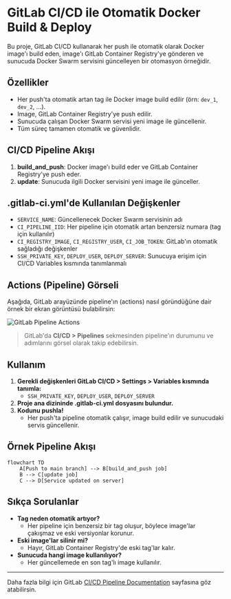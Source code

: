 # GitLab CI/CD ile Otomatik Docker Build & Deploy

Bu proje, GitLab CI/CD kullanarak her push ile otomatik olarak Docker image'ı build eden, image'ı GitLab Container Registry'ye gönderen ve sunucuda Docker Swarm servisini güncelleyen bir otomasyon örneğidir.

## Özellikler
- Her push'ta otomatik artan tag ile Docker image build edilir (örn: `dev_1`, `dev_2`, ...).
- Image, GitLab Container Registry'ye push edilir.
- Sunucuda çalışan Docker Swarm servisi yeni image ile güncellenir.
- Tüm süreç tamamen otomatik ve güvenlidir.

## CI/CD Pipeline Akışı

1. **build_and_push**: Docker image'ı build eder ve GitLab Container Registry'ye push eder.
2. **update**: Sunucuda ilgili Docker servisini yeni image ile günceller.

## .gitlab-ci.yml'de Kullanılan Değişkenler
- `SERVICE_NAME`: Güncellenecek Docker Swarm servisinin adı
- `CI_PIPELINE_IID`: Her pipeline için otomatik artan benzersiz numara (tag için kullanılır)
- `CI_REGISTRY_IMAGE`, `CI_REGISTRY_USER`, `CI_JOB_TOKEN`: GitLab'ın otomatik sağladığı değişkenler
- `SSH_PRIVATE_KEY`, `DEPLOY_USER`, `DEPLOY_SERVER`: Sunucuya erişim için CI/CD Variables kısmında tanımlanmalı

## Actions (Pipeline) Görseli

Aşağıda, GitLab arayüzünde pipeline'ın (actions) nasıl göründüğüne dair örnek bir ekran görüntüsü bulabilirsin:

![GitLab Pipeline Actions](https://docs.gitlab.com/ee/ci/pipelines/img/pipeline-graph.png)

> GitLab'da **CI/CD > Pipelines** sekmesinden pipeline'ın durumunu ve adımlarını görsel olarak takip edebilirsin.

## Kullanım

1. **Gerekli değişkenleri GitLab CI/CD > Settings > Variables kısmında tanımla:**
   - `SSH_PRIVATE_KEY`, `DEPLOY_USER`, `DEPLOY_SERVER`
2. **Proje ana dizininde .gitlab-ci.yml dosyasını bulundur.**
3. **Kodunu pushla!**
   - Her push'ta pipeline otomatik çalışır, image build edilir ve sunucudaki servis güncellenir.

## Örnek Pipeline Akışı

```mermaid
flowchart TD
    A[Push to main branch] --> B[build_and_push job]
    B --> C[update job]
    C --> D[Service updated on server]
```

## Sıkça Sorulanlar

- **Tag neden otomatik artıyor?**
  - Her pipeline için benzersiz bir tag oluşur, böylece image'lar çakışmaz ve eski versiyonlar korunur.
- **Eski image'lar silinir mi?**
  - Hayır, GitLab Container Registry'de eski tag'lar kalır.
- **Sunucuda hangi image kullanılıyor?**
  - Her güncellemede en son tag'lı image kullanılır.

---

Daha fazla bilgi için GitLab [CI/CD Pipeline Documentation](https://docs.gitlab.com/ee/ci/pipelines/) sayfasına göz atabilirsin.
